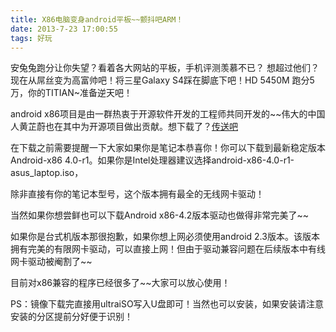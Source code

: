 ```yaml
---
title: X86电脑变身android平板~~颤抖吧ARM！
date: 2013-7-23 17:00:55
tags: 好玩
---
```

安兔兔跑分让你失望？看着各大网站的平板，手机评测羡慕不已？ 想超过他们？现在从屌丝变为高富帅吧！将三星Galaxy S4踩在脚底下吧！HD 5450M 跑分5万，你的TITIAN~准备逆天吧！
<!-- more -->  
android x86项目是由一群热衷于开源软件开发的工程师共同开发的~~伟大的中国人黄芷蔚也在其中为开源项目做出贡献。想下载了？[传送吧](http://www.android-x86.org/)

 在下载之前需要提醒一下大家如果你是笔记本恭喜你！你可以下载到最新稳定版本Android-x86 4.0-r1。如果你是Intel处理器建议选择android-x86-4.0-r1-asus_laptop.iso，

除非直接有你的笔记本型号，这个版本拥有最全的无线网卡驱动！

当然如果你想尝鲜也可以下载Android x86-4.2版本驱动也做得非常完美了~~

如果你是台式机版本那很抱歉，如果你想上网必须使用android 2.3版本。该版本拥有完美的有限网卡驱动，可以直接上网！但由于驱动兼容问题在后续版本中有线网卡驱动被阉割了~~

目前对x86兼容的程序已经很多了~~大家可以放心使用！

 PS：镜像下载完直接用ultraiSO写入U盘即可！当然也可以安装，如果安装请注意安装的分区提前分好便于识别！